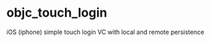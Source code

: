 objc_touch_login
================

iOS (iphone) simple touch login VC with local and remote persistence
